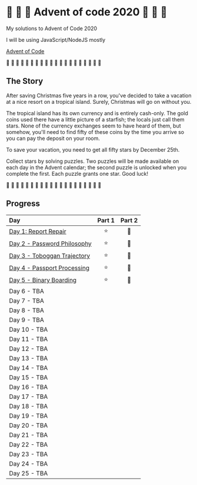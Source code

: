 # 🎄 🎅 🎄 Advent of code 2020 🎄 🎅 🎄

My solutions to Advent of Code 2020

I will be using JavaScript/NodeJS mostly

[Advent of Code](https://adventofcode.com/2020)

🎄 🎄 🎄 🎄 🎄 🎄 🎄 🎄 🎄 🎄 🎄 🎄 🎄 🎄 🎄 🎄 🎄 🎄 🎄 🎄

## The Story

After saving Christmas five years in a row, you've decided to take a vacation at a nice resort on a tropical island. Surely, Christmas will go on without you.

The tropical island has its own currency and is entirely cash-only. The gold coins used there have a little picture of a starfish; the locals just call them stars. None of the currency exchanges seem to have heard of them, but somehow, you'll need to find fifty of these coins by the time you arrive so you can pay the deposit on your room.

To save your vacation, you need to get all fifty stars by December 25th.

Collect stars by solving puzzles. Two puzzles will be made available on each day in the Advent calendar; the second puzzle is unlocked when you complete the first. Each puzzle grants one star. Good luck!

🎄 🎄 🎄 🎄 🎄 🎄 🎄 🎄 🎄 🎄 🎄 🎄 🎄 🎄 🎄 🎄 🎄 🎄 🎄 🎄

## Progress

| Day                                                     | Part 1 | Part 2 |
| :------------------------------------------------------ | :----: | :----: |
| [Day 1: Report Repair](src/01/summary.md#readme)        |   ⭐   |   🌟   |
| [Day 2 - Password Philosophy](src/02/summary.md#readme) |   ⭐   |   🌟   |
| [Day 3 - Toboggan Trajectory](src/03/summary.md#readme) |   ⭐   |   🌟   |
| [Day 4 - Passport Processing](src/04/summary.md)        |   ⭐   |   🌟   |
| [Day 5 - Binary Boarding](src/05/summary.md)            |   ⭐   |   🌟   |
| Day 6 - TBA                                             |        |        |
| Day 7 - TBA                                             |        |        |
| Day 8 - TBA                                             |        |        |
| Day 9 - TBA                                             |        |        |
| Day 10 - TBA                                            |        |        |
| Day 11 - TBA                                            |        |        |
| Day 12 - TBA                                            |        |        |
| Day 13 - TBA                                            |        |        |
| Day 14 - TBA                                            |        |        |
| Day 15 - TBA                                            |        |        |
| Day 16 - TBA                                            |        |        |
| Day 17 - TBA                                            |        |        |
| Day 18 - TBA                                            |        |        |
| Day 19 - TBA                                            |        |        |
| Day 20 - TBA                                            |        |        |
| Day 21 - TBA                                            |        |        |
| Day 22 - TBA                                            |        |        |
| Day 23 - TBA                                            |        |        |
| Day 24 - TBA                                            |        |        |
| Day 25 - TBA                                            |        |        |
